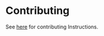 # Contributing

See [here](https://lemmy.ml/docs/contributing.html) for contributing Instructions.

